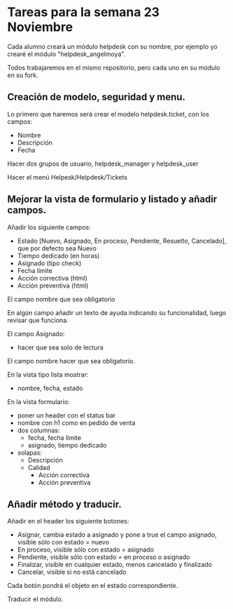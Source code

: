 # Tareas para la semana 23 Noviembre

Cada alumno creará un módulo helpdesk con su nombre, por ejemplo yo crearé el módulo "helpdesk_angelmoya".

Todos trabajaremos en el mismo repositorio, pero cada uno en su módulo en su fork.

## Creación de modelo, seguridad y menu.

Lo primero que haremos será crear el modelo helpdesk.ticket, con los campos:
- Nombre
- Descripción
- Fecha

Hacer dos grupos de usuario, helpdesk_manager y helpdesk_user

Hacer el menú Helpesk/Helpdesk/Tickets


## Mejorar la vista de formulario y listado y añadir campos.

Añadir los siguiente campos:
- Estado [Nuevo, Asignado, En proceso, Pendiente, Resuelto, Cancelado], que por defecto sea Nuevo
- Tiempo dedicado (en horas)
- Asignado (tipo check)
- Fecha límite
- Acción correctiva (html)
- Acción preventiva (html)

El campo nombre que sea obligatorio

En algún campo añadir un texto de ayuda indicando su funcionalidad, luego revisar que funciona.

El campo Asignado:
- hacer que sea solo de lectura

El campo nombre hacer que sea obligatorio.

En la vista tipo lista mostrar:
- nombre, fecha, estado

En la vista formulario:
- poner un header con el status bar
- nombre con h1 como en pedido de venta
- dos columnas:
  - fecha, fecha límite
  - asignado, tiempo dedicado
- solapas:
  - Descripción
  - Calidad
    - Acción correctiva
    - Acción preventiva

## Añadir método y traducir.

Añadir en el header los siguiente botones:
- Asignar, cambia estado a asignado y pone a true el campo asignado, visible sólo con estado = nuevo
- En proceso, visible sólo con estado = asignado
- Pendiente, visible sólo con estado = en proceso o asignado
- Finalizar, visible en cualquier estado, menos cancelado y finalizado
- Cancelar, visible si no está cancelado

Cada botón pondrá el objeto en el estado correspondiente.

Traducir el módulo.
